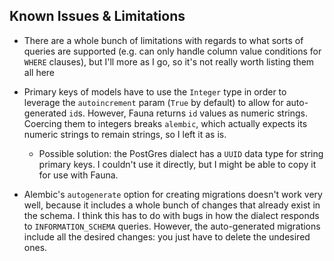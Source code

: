 ## Known Issues & Limitations

- There are a whole bunch of limitations with regards to what sorts of queries are supported (e.g. can only handle column value conditions for `WHERE` clauses), but I'll more as I go, so it's not really worth listing them all here

- Primary keys of models have to use the `Integer` type in order to leverage the `autoincrement` param (`True` by default) to allow for auto-generated `id`s. However, Fauna returns `id` values as numeric strings. Coercing them to integers breaks `alembic`, which actually expects its numeric strings to remain strings, so I left it as is.
  - Possible solution: the PostGres dialect has a `UUID` data type for string primary keys. I couldn't use it directly, but I might be able to copy it for use with Fauna.

- Alembic's `autogenerate` option for creating migrations doesn't work very well, because it includes a whole bunch of changes that already exist in the schema. I think this has to do with bugs in how the dialect responds to `INFORMATION_SCHEMA` queries. However, the auto-generated migrations include all the desired changes: you just have to delete the undesired ones.
